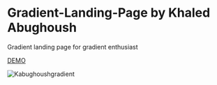# Gradient-Landing-Page by Khaled Abughoush

Gradient landing page for gradient enthusiast


[DEMO](https://doni-gradient-landing.netlify.app/)

![Kabughoushgradient](https://user-images.githubusercontent.com/54931717/126266056-8a90bd6a-f171-4841-ae5a-67163cdaf586.png)
